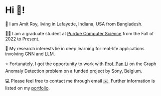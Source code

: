 
# Hi 👋! 
🌱 I am Amit Roy, living in Lafayette, Indiana, USA from Bangladesh. 

👨‍🎓 I am a graduate student at [Purdue Computer Science](https://www.cs.purdue.edu/) from the Fall of 2022 to Present. 

🧐 My research interests lie in deep learning for real-life applications involving GNN and LLM.

⭐ Fortunately, I got the opportunity to work with [Prof. Pan Li](https://sites.google.com/view/panli-purdue/home) on the Graph Anomaly Detection problem on a funded project by Sony, Belgium.

💻 Please feel free to contact me through email [✉️](mailto:roy206@purdue.edu). Further information is listed on my [portfolio](https://amitroy7781.github.io/). 

